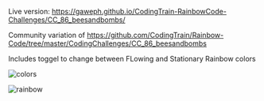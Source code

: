 Live version: https://gaweph.github.io/CodingTrain-RainbowCode-Challenges/CC_86_beesandbombs/

Community variation of https://github.com/CodingTrain/Rainbow-Code/tree/master/CodingChallenges/CC_86_beesandbombs

Includes toggel to change between FLowing and Stationary Rainbow colors

![colors](https://gaweph.github.io/CodingTrain-RainbowCode-Challenges/CC_86_beesandbombs/images/beesandbombs_colors.png)

![rainbow](https://gaweph.github.io/CodingTrain-RainbowCode-Challenges/CC_86_beesandbombs/images/beesandbombs_rainbow.png)
